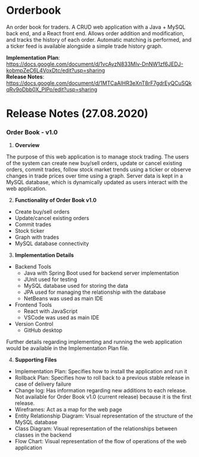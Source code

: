 # Orderbook
 An order book for traders. A CRUD web application with a Java + MySQL back end, and a React front end. Allows order addition and modification, and tracks the history of each order. Automatic matching is performed, and a ticker feed is available alongside a simple trade history graph.  
 
**Implementation Plan**: https://docs.google.com/document/d/1vcAyzN833MIv-DnNW1zf6JEDJ-kobmpZeC6L4VoxDtc/edit?usp=sharing  
**Release Notes**: https://docs.google.com/document/d/1MTCaAIHR3eXnT8rF7gdrEyQCuSQkqRv9oDbb0X_PIPo/edit?usp=sharing

# Release Notes (27.08.2020)

### Order Book - v1.0

1. **Overview**

The purpose of this web application is to manage stock trading. The users of the system can create new buy/sell orders, update or cancel existing orders, commit trades, follow stock market trends using a ticker or observe changes in trade prices over time using a graph. Server data is kept in a MySQL database, which is dynamically updated as users interact with the web application.

2. **Functionality of Order Book v1.0**

- Create buy/sell orders
- Update/cancel existing orders
- Commit trades
- Stock ticker
- Graph with trades
- MySQL database connectivity

3. **Implementation Details**
  - Backend Tools
    - Java with Spring Boot used for backend server implementation
    - JUnit used for testing
    - MySQL database used for storing the data
    - JPA used for managing the relationship with the database
    - NetBeans was used as main IDE
  - Frontend Tools
    - React with JavaScript
    - VSCode was used as main IDE
  - Version Control
    - GitHub desktop

Further details regarding implementing and running the web application would be available in the Implementation Plan file.

4. **Supporting Files**
  - Implementation Plan: Specifies how to install the application and run it
  - Rollback Plan: Specifies how to roll back to a previous stable release in case of delivery failure
  - Change log: Has information regarding new additions to each release. Not available for Order Book v1.0 (current release) because it is the first release.
  - Wireframes: Act as a map for the web page
  - Entity Relationship Diagram: Visual representation of the structure of the MySQL database
  - Class Diagram: Visual representation of the relationships between classes in the backend
  - Flow Chart: Visual representation of the flow of operations of the web application
